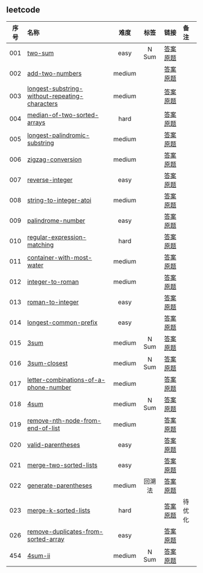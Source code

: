 
## leetcode
| 序号 | 名称 | 难度 | 标签 | 链接 | 备注 |
| :----:| :---- | :----: | :----: | :----: | :---- |
|001|[two-sum](./leetcode/001.two-sum.easy/)|easy|N Sum|[答案](./leetcode/001.two-sum.easy//solution.py)  [原题](https://leetcode.com/problems/two-sum)||
|002|[add-two-numbers](./leetcode/002.add-two-numbers.medium/)|medium||[答案](./leetcode/002.add-two-numbers.medium//solution.py)  [原题](https://leetcode.com/problems/add-two-numbers)||
|003|[longest-substring-without-repeating-characters](./leetcode/003.longest-substring-without-repeating-characters.medium/)|medium||[答案](./leetcode/003.longest-substring-without-repeating-characters.medium//solution.py)  [原题](https://leetcode.com/problems/longest-substring-without-repeating-characters)||
|004|[median-of-two-sorted-arrays](./leetcode/004.median-of-two-sorted-arrays.hard/)|hard||[答案](./leetcode/004.median-of-two-sorted-arrays.hard//solution.py)  [原题](https://leetcode.com/problems/median-of-two-sorted-arrays)||
|005|[longest-palindromic-substring](./leetcode/005.longest-palindromic-substring.medium/)|medium||[答案](./leetcode/005.longest-palindromic-substring.medium//solution.py)  [原题](https://leetcode.com/problems/longest-palindromic-substring)||
|006|[zigzag-conversion](./leetcode/006.zigzag-conversion.medium/)|medium||[答案](./leetcode/006.zigzag-conversion.medium//solution.py)  [原题](https://leetcode.com/problems/zigzag-conversion)||
|007|[reverse-integer](./leetcode/007.reverse-integer.easy/)|easy||[答案](./leetcode/007.reverse-integer.easy//solution.py)  [原题](https://leetcode.com/problems/reverse-integer)||
|008|[string-to-integer-atoi](./leetcode/008.string-to-integer-atoi.medium/)|medium||[答案](./leetcode/008.string-to-integer-atoi.medium//solution.py)  [原题](https://leetcode.com/problems/string-to-integer-atoi)||
|009|[palindrome-number](./leetcode/009.palindrome-number.easy/)|easy||[答案](./leetcode/009.palindrome-number.easy//solution.py)  [原题](https://leetcode.com/problems/palindrome-number)||
|010|[regular-expression-matching](./leetcode/010.regular-expression-matching.hard/)|hard||[答案](./leetcode/010.regular-expression-matching.hard//solution.py)  [原题](https://leetcode.com/problems/regular-expression-matching)||
|011|[container-with-most-water](./leetcode/011.container-with-most-water.medium/)|medium||[答案](./leetcode/011.container-with-most-water.medium//solution.py)  [原题](https://leetcode.com/problems/container-with-most-water)||
|012|[integer-to-roman](./leetcode/012.integer-to-roman.medium/)|medium||[答案](./leetcode/012.integer-to-roman.medium//solution.py)  [原题](https://leetcode.com/problems/integer-to-roman)||
|013|[roman-to-integer](./leetcode/013.roman-to-integer.easy/)|easy||[答案](./leetcode/013.roman-to-integer.easy//solution.py)  [原题](https://leetcode.com/problems/roman-to-integer)||
|014|[longest-common-prefix](./leetcode/014.longest-common-prefix.easy/)|easy||[答案](./leetcode/014.longest-common-prefix.easy//solution.py)  [原题](https://leetcode.com/problems/longest-common-prefix)||
|015|[3sum](./leetcode/015.3sum.medium/)|medium|N Sum|[答案](./leetcode/015.3sum.medium//solution.py)  [原题](https://leetcode.com/problems/3sum)||
|016|[3sum-closest](./leetcode/016.3sum-closest.medium/)|medium|N Sum|[答案](./leetcode/016.3sum-closest.medium//solution.py)  [原题](https://leetcode.com/problems/3sum-closest)||
|017|[letter-combinations-of-a-phone-number](./leetcode/017.letter-combinations-of-a-phone-number.medium/)|medium||[答案](./leetcode/017.letter-combinations-of-a-phone-number.medium//solution.py)  [原题](https://leetcode.com/problems/letter-combinations-of-a-phone-number)||
|018|[4sum](./leetcode/018.4sum.medium/)|medium|N Sum|[答案](./leetcode/018.4sum.medium//solution.py)  [原题](https://leetcode.com/problems/4sum)||
|019|[remove-nth-node-from-end-of-list](./leetcode/019.remove-nth-node-from-end-of-list.medium/)|medium||[答案](./leetcode/019.remove-nth-node-from-end-of-list.medium//solution.py)  [原题](https://leetcode.com/problems/remove-nth-node-from-end-of-list)||
|020|[valid-parentheses](./leetcode/020.valid-parentheses.easy/)|easy||[答案](./leetcode/020.valid-parentheses.easy//solution.py)  [原题](https://leetcode.com/problems/valid-parentheses)||
|021|[merge-two-sorted-lists](./leetcode/021.merge-two-sorted-lists.easy/)|easy||[答案](./leetcode/021.merge-two-sorted-lists.easy//solution.py)  [原题](https://leetcode.com/problems/merge-two-sorted-lists)||
|022|[generate-parentheses](./leetcode/022.generate-parentheses.medium/)|medium|回溯法|[答案](./leetcode/022.generate-parentheses.medium//solution.py)  [原题](https://leetcode.com/problems/generate-parentheses)||
|023|[merge-k-sorted-lists](./leetcode/023.merge-k-sorted-lists.hard/)|hard||[答案](./leetcode/023.merge-k-sorted-lists.hard//solution.py)  [原题](https://leetcode.com/problems/merge-k-sorted-lists)|待优化|
|026|[remove-duplicates-from-sorted-array](./leetcode/026.remove-duplicates-from-sorted-array.easy/)|easy||[答案](./leetcode/026.remove-duplicates-from-sorted-array.easy//solution.py)  [原题](https://leetcode.com/problems/remove-duplicates-from-sorted-array)||
|454|[4sum-ii](./leetcode/454.4sum-ii.medium/)|medium|N Sum|[答案](./leetcode/454.4sum-ii.medium//solution.py)  [原题](https://leetcode.com/problems/4sum-ii)||